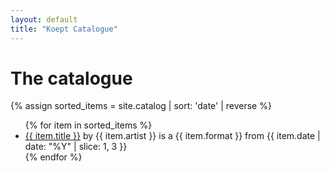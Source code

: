 ```yaml
---
layout: default
title: "Koept Catalogue"
---
```


# The catalogue
{% assign sorted_items = site.catalog | sort: 'date' | reverse %}
<ul>
  {% for item in sorted_items %}
    <li>
      <a href="{{ site.baseurl }}{{ item.url }}">{{ item.title }}</a> by {{ item.artist }} is a {{ item.format }} from {{ item.date | date: "%Y" | slice: 1, 3 }}
    </li>
  {% endfor %}
</ul>
 
